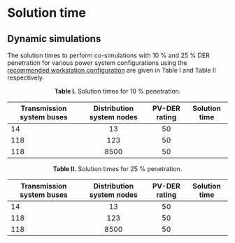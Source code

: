 # Solution time

## Dynamic simulations

The solution times to perform co-simulations with 10 % and 25 % DER penetration for various power system configurations using the [recommended workstation configuration](user_guide_sys_requirements.md) are given in Table I and Table II respectively.

<p align="center">
  <strong>Table I.</strong> Solution times for 10 % penetration.
</p>

| Transmission system buses|Distribution system nodes|PV-DER rating|Solution time|
|----------|:-------------:|:------:|:------:|
| 14 |13| 50 | |
| 118|123|50 | |
| 118|8500|50 | |

<p align="center">
  <strong>Table II.</strong> Solution times for 25 % penetration.
</p>

| Transmission system buses|Distribution system nodes|PV-DER rating|Solution time|
|----------|:-------------:|:------:|:------:|
| 14 |13| 50 ||
| 118|123|50 ||
| 118|8500|50 ||
